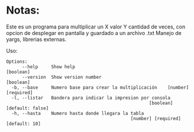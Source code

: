 # Notas:

Este es un programa para multiplicar un X valor Y cantidad de veces, con opcion de desplegar en pantalla y guardado a un archivo .txt
Manejo de yargs, librerias externas.

Uso:

```
Options:
      --help     Show help                                             [boolean]
      --version  Show version number                                   [boolean]
  -b, --base     Numero base para crear la multiplicación    [number] [required]
  -l, --listar   Bandera para indicar la impresion por consola
                                                      [boolean] [default: false]
  -h, --hasta    Numero hasta donde llegara la tabla
                                               [number] [required] [default: 10]
```